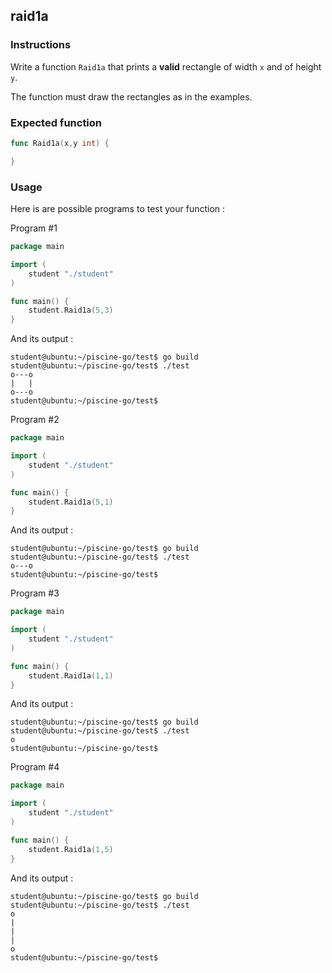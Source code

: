 ## raid1a

### Instructions

Write a function `Raid1a` that prints a **valid** rectangle of width `x` and of height `y`.

The function must draw the rectangles as in the examples.

### Expected function

```go
func Raid1a(x,y int) {

}
```

### Usage

Here is are possible programs to test your function :

Program #1

```go
package main

import (
	student "./student"
)

func main() {
	student.Raid1a(5,3)
}
```

And its output :

```console
student@ubuntu:~/piscine-go/test$ go build
student@ubuntu:~/piscine-go/test$ ./test
o---o
|   |
o---o
student@ubuntu:~/piscine-go/test$
```

Program #2

```go
package main

import (
	student "./student"
)

func main() {
	student.Raid1a(5,1)
}
```

And its output :

```console
student@ubuntu:~/piscine-go/test$ go build
student@ubuntu:~/piscine-go/test$ ./test
o---o
student@ubuntu:~/piscine-go/test$
```

Program #3

```go
package main

import (
	student "./student"
)

func main() {
	student.Raid1a(1,1)
}
```

And its output :

```console
student@ubuntu:~/piscine-go/test$ go build
student@ubuntu:~/piscine-go/test$ ./test
o
student@ubuntu:~/piscine-go/test$
```

Program #4

```go
package main

import (
	student "./student"
)

func main() {
	student.Raid1a(1,5)
}
```

And its output :

```console
student@ubuntu:~/piscine-go/test$ go build
student@ubuntu:~/piscine-go/test$ ./test
o
|
|
|
o
student@ubuntu:~/piscine-go/test$
```
